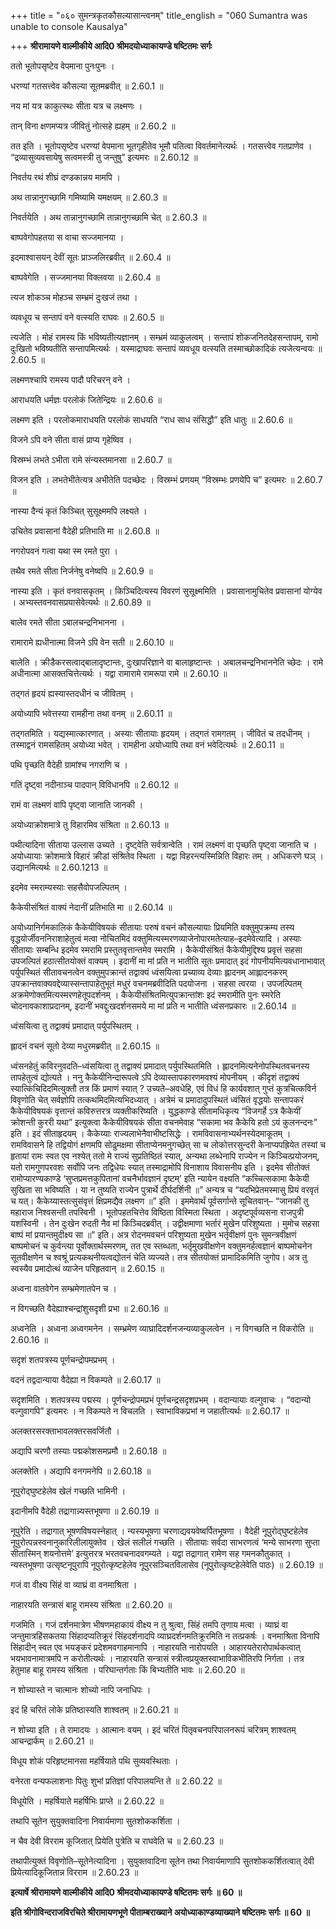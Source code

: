 +++
title = "०६० सुमन्त्रकृतकौसल्यासान्त्वनम्"
title_english = "060 Sumantra was unable to console Kausalya"

+++
**श्रीरामायणे वाल्मीकीये आदि0 श्रीमदयोध्याकायण्डे षष्टितमः सर्गः**

ततो भूतोपसृष्टेव वेपमाना पुनःपुनः ।

धरण्यां गतसत्त्वेव कौसल्या सूतमब्रवीत् ॥ 2.60.1 ॥

नय मां यत्र काकुत्स्थः सीता यत्र च लक्ष्मणः ।

तान् विना क्षणमप्यत्र जीवितुं नोत्सहे ह्यहम् ॥ 2.60.2 ॥

तत इति । भूतोपसृष्टेव धरण्यां वेपमाना भूतगृहीतेव भूमौ पतित्वा विवर्तमानेत्यर्थः । गतसत्त्वेव गतप्राणेव । “द्रव्यासुव्यवसायेषु सत्वमस्त्री तु जन्तुषु” इत्यमरः ॥ 2.60.12 ॥

निवर्तय रथं शीघ्रं दण्डकान्नय मामपि ।

अथ तान्नानुगच्छामि गमिष्यामि यमक्षयम् ॥ 2.60.3 ॥

निवर्तयेति । अथ तान्नानुगच्छामि तान्नानुगच्छामि चेत् ॥ 2.60.3 ॥

बाष्पवेगोपहतया स वाचा सज्जमानया ।

इदमाश्वासयन् देवीं सूतः प्राञ्जलिरब्रवीत् ॥ 2.60.4 ॥

बाष्पवेगेति । सज्जमानया विक्लवया ॥ 2.60.4 ॥

त्यज शोकञ्च मोहञ्च सम्भ्रमं दुःखजं तथा ।

व्यवधूय च सन्तापं वने वत्स्यति राघवः ॥ 2.60.5 ॥

त्यजेति । मोहं रामस्य किं भविष्यतीत्यज्ञानम् । सम्भ्रमं व्याकुलत्वम् । सन्तापं शोकजनितदेहसन्तापम्, रामो दुःखितो भविष्यतीति सन्तापमित्यर्थः । यस्माद्राघवः सन्तापं व्यवधूय वत्स्यति तस्माच्छोकादिकं त्यजेत्यन्वयः ॥ 2.60.5 ॥

लक्ष्मणश्चापि रामस्य पादौ परिचरन् वने ।

आराधयति धर्मज्ञः परलोकं जितेन्द्रियः ॥ 2.60.6 ॥

लक्ष्मण इति । परलोकमाराधयति परलोकं साधयति “राध साध संसिद्धौ” इति धातुः ॥ 2.60.6 ॥

विजने ऽपि वने सीता वासं प्राप्य गृहेष्विव ।

विस्रम्भं लभते ऽभीता रामे संन्यस्तमानसा ॥ 2.60.7 ॥

विजन इति । लभतेभीतेत्यत्र अभीतेति पदच्छेदः । विस्रम्भं प्रणयम् “विस्रम्भः प्रणयेपि च” इत्यमरः ॥ 2.60.7 ॥

नास्या दैन्यं कृतं किञ्चित् सुसूक्ष्ममपि लक्ष्यते ।

उचितेव प्रवासानां वैदेही प्रतिभाति मा ॥ 2.60.8 ॥

नगरोपवनं गत्वा यथा स्म रमते पुरा ।

तथैव रमते सीता निर्जनेषु वनेष्वपि ॥ 2.60.9 ॥

नास्या इति । कृतं वनवासकृतम् । किञ्चिदित्यस्य विवरणं सुसूक्ष्ममिति । प्रवासानामुचितेव प्रवासानां योग्येव । अभ्यस्तवनवासप्रयासेवेत्यर्थः ॥ 2.60.89 ॥

बालेव रमते सीता ऽबालचन्द्रनिभानना ।

रामारामे ह्यधीनात्मा विजने ऽपि वेन सती ॥ 2.60.10 ॥

बालेति । क्रीडैकरसत्वाद्बालादृष्टान्तः, दुःखापरिज्ञाने वा बालाहृष्टान्तः । अबालचन्द्रनिभाननेति च्छेदः । रामे अधीनात्मा आसक्तचित्तेत्यर्थः । यद्वा रामारामे रामरूपा रामे ॥ 2.60.10 ॥

तद्गतं हृदयं ह्यस्यास्तदधीनं च जीवितम् ।

अयोध्यापि भवेत्तस्या रामहीना तथा वनम् ॥ 2.60.11 ॥

तद्गतमिति । यद्यस्मात्कारणात् । अस्याः सीतायाः हृदयम् । तद्गतं रामगतम् । जीवितं च तदधीनम् । तस्माद्वनं रामसहितम् अयोध्या भवेत् । रामहीना अयोध्यापि तथा वनं भवेदित्यर्थः ॥ 2.60.11 ॥

पथि पृच्छति वैदेही ग्रामांश्च नगराणि च ।

गतिं दृष्ट्वा नदीनाञ्च पादपान् विविधानपि ॥ 2.60.12 ॥

रामं वा लक्ष्मणं वापि पृष्ट्वा जानाति जानकी ।

अयोध्याक्रोशमात्रे तु विहारमिव संश्रिता ॥ 2.60.13 ॥

पथीत्यादिना सीताया उल्लास उच्यते । दृष्ट्वेति सर्वत्रान्वेति । रामं लक्ष्मणं वा पृच्छति पृष्ट्वा जानाति च । अयोध्यायाः क्रोशमात्रे विहारं क्रीडां संश्रितेव स्थिता । यद्वा विहरन्त्यस्मिन्निति विहारः तम् । अधिकरणे घञ् । उद्यानमित्यर्थः ॥ 2.60.1213 ॥

इदमेव स्मराम्यस्याः सहसैवोपजल्पितम् ।

कैकेयीसंश्रितं वाक्यं नेदानीं प्रतिभाति मा ॥ 2.60.14 ॥

अयोध्यानिर्गमकालिकं कैकेयीविषयकं सीतायाः परुषं वचनं कौसल्यायाः प्रियमिति वक्तुमुपक्रम्य तस्य वृद्धयोर्जीवननिराशाहेतुत्वं मत्वा नोचितमिदं वक्तुमित्यस्मरणव्याजेनोपारमतेत्याह–इदमेवेत्यादि । अस्याः सीतायाः सम्बन्धि इदमेव स्मरामि प्रस्तुतवृत्तान्तमेव स्मरामि । कैकेयीसंश्रितं कैकेयीमुद्दिश्य प्रवृत्तं सहसा उपजल्पितं हठात्सीतयोक्तं वाक्यम् । इदानीं मा मां प्रति न भातीति सूतः प्रमादात् इदं गोपनीयमित्यवधानाभावात् पर्युपस्थितं सीतावचनत्वेन वक्तुमुपक्रान्तं तद्वाक्यं ध्वंसयित्वा प्रच्याव्य देव्याः ह्लादनम् आह्लादनकरम् उपक्रान्तवाक्यवद्देव्यास्सन्तापाहेतुभूतं मधुरं वचनमब्रवीदिति पदयोजना । सहसा त्वरया । उपजल्पितम् अक्रमेणोक्तमित्यस्मरणहेतूपदर्शनम् । कैकेयीसंश्रितमित्युपक्रान्तांशः इदं स्मरामीति पुनः स्मरेति चोदनावकाशाप्रदानम्, इदानीं भवद्दुःखदर्शनसमये मा मां प्रति न भातीति ध्वंसनप्रकारः ॥ 2.60.14 ॥

ध्वंसयित्वा तु तद्वाक्यं प्रमादात् पर्युपस्थितम् ।

ह्लादनं वचनं सूतो देव्या मधुरमब्रवीत् ॥ 2.60.15 ॥

ध्वंसनहेतुं कविरनुवदति–ध्वंसयित्वा तु तद्वाक्यं प्रमादात् पर्युपस्थितमिति । ह्लादनमित्यनेनोपस्थितवचनस्य तापहेतुत्वं द्योत्यते । ननु कैकेयीनिन्दारूपत्वे ऽपि देव्यास्तापकारणमवश्यं मोपनीयम् । कीदृशं तद्वाक्यं स्यात्किंचिदिदमित्युक्तौ तत्र किं प्रमाणं स्यात् ? उच्यते–अवधेहि, एवं विधं हि कार्यवशात् गुप्तं कुत्रचित्कविर्न विवृणोति चेत् सर्वज्ञोपि तत्कथमिदमित्यभिदध्यात् । अत्रेमं च प्रमादादुपस्थितं ध्वंसितं वृद्धयोः सन्तापकरं कैकेयीविषयकं वृत्तान्तं कविरुत्तरत्र व्यक्तीकरिष्यति । युद्धकाण्डे सीतामधिकृत्य “विजगर्हे ऽत्र कैकेयीं क्रोशन्ती कुररी यथा” इत्युक्त्वा कैकेयीविषयकं सीता वचनमेवाह “सकामा भव कैकेयि हतो ऽयं कुलनन्दनः” इति । इदं सीताहृदयम् । कैकेय्याः राज्यलाभेनैवाभीष्टसिद्धेः । रामविवासनाभ्यर्थनस्येदमाकूतम् । रामविवासने हि तद्वियोगं क्षणमपि सोढुमक्षमा सीताप्येनमनुगच्छेत् सा च लोकोत्तरसुन्दरी केनाप्यपह्रियेत तस्यां च हृतायां रामः स्वत एव नश्येत् ततो मे राज्यं सुप्रतिष्ठितं स्यात्, अन्यथा लब्धेनापि राज्येन न किञ्चित्प्रयोजनम्, यतो रामगुणपरवशः सर्वोपि जनः तद्विधेयः स्यात् तस्माद्रामोपि विनाशाय विवासनीय इति । इदमेव सीतोक्तं रामोप्यारण्यकाण्डे ‘सुप्तप्रमत्तकुपितानां वचनैर्भावज्ञानं दृष्टम्’ इति न्यायेन वक्ष्यति “कच्चित्सकामा कैकेयी सुखिता सा भविष्यति । या न तुष्यति राज्येन पुत्रार्थे दीर्घदर्शिनी ॥” अन्यत्र च “यदभिप्रेतमस्मासु प्रियं वरवृतं च यत्। कैकेय्यास्तत्सुसंवृत्तं क्षिप्रमद्यैव लक्ष्मण ॥” इति । इममेवार्थं पूर्वसर्गान्ते सूचितवान्– “जानकी तु महाराज निश्वसन्ती तपस्विनी । भूतोपहतचित्तेव विष्ठिता विस्मिता स्थिता । अदृष्टपूर्वव्यसना राजपुत्री यशस्विनी । तेन दुःखेन रुदती नैव मां किञ्चिदब्रवीत् । उद्वीक्षमाणा भर्तारं मुखेन परिशुष्यता । मुमोच सहसा बाष्पं मां प्रयान्तमुदीक्ष्य सा ॥” इति। अत्र रोदनमवचनं परिशुष्यता मुखेन भर्तृवीक्षणं पुनः सुमन्त्रवीक्षणं बाष्पमोचनं च कुर्वन्त्या पूर्वोक्तार्थस्मरणम्, तत एव स्तब्धता, भर्तृमुखवीक्षणेन वक्तुमनर्हत्वज्ञानं बाष्पमोचनेन सूतवीक्षणेन च श्वश्रूं प्रत्यकथनीयत्वद्योतनं चेति व्यज्यते। तत्र सीतयोक्तं प्रामादिकमिति जुगोप। अत्र तु स्वस्यैव प्रमादोत्थं व्याजेन परिहृतवान् ॥ 2.60.15 ॥

अध्वना वातवेगेन सम्भ्रमेणातपेन च ।

न विगच्छति वैदेह्याश्चन्द्रांशुसदृशी प्रभा ॥ 2.60.16 ॥

अध्वनेति । अध्वना अध्वगमनेन । सम्भ्रमेण व्याघ्रादिदर्शनजन्यव्याकुलत्वेन । न विगच्छति न विकरोति ॥ 2.60.16 ॥

सदृशं शतपत्रस्य पूर्णचन्द्रोपमप्रभम् ।

वदनं तद्वदान्याया वैदेह्या न विकम्पते ॥ 2.60.17 ॥

सदृशमिति । शतपत्रस्य पद्मस्य । पूर्णचन्द्रोपमप्रभं पूर्णचन्द्रसदृशप्रभम् । वदान्यायाः वल्गुवाचः । “वदान्यो वल्गुवागपि” इत्यमरः । न विकम्पते न विचलति । स्वाभाविकप्रभां न जहातीत्यर्थः ॥ 2.60.17 ॥

अलक्तरसरक्ताभावलक्तरसवर्जितौ ।

अद्यापि चरणौ तस्याः पद्मकोशसमप्रमौ ॥ 2.60.18 ॥

अलक्तेति । अद्यापि वनगमनेपि ॥ 2.60.18 ॥

नूपुरोद्घुष्टहेलेव खेलं गच्छति भामिनी ।

इदानीमपि वैदेही तद्रागान्न्यस्तभूषणा ॥ 2.60.19 ॥

नूपुरेति । तद्रागात् भूषणविषयस्नेहात् । न्यस्यभूषणा चरणाद्यवयवेष्वर्पितभूषणा । वैदेही नूपुरोद्घुष्टहेलेव नूपुरोत्पन्नस्वनानुकारिलीलायुक्तेव । खेलं सलीलं गच्छति । सीतायाः सर्वदा साभरणत्वं ‘मन्ये साभरणा सुप्ता सीतास्मिन् शयनोत्तमे’ इत्युत्तरत्र भरतवचनादवगम्यते । यद्वा तद्रागात् रामेण सह गमनकौतुकात् । न्यस्तभूषणा उत्सृष्टनूपुरापि नूपुरोत्कृष्टहेलेव नूपुरसञ्चितविलासेव (नूपुरोत्कृष्टहेलेवेति पाठः) ॥ 2.60.19 ॥

गजं वा वीक्ष्य सिंहं वा व्याघ्रं वा वनमाश्रिता ।

नाहारयति सन्त्रासं बाहू रामस्य संश्रिता ॥ 2.60.20 ॥

गजमिति । गजं दर्शनमात्रेण भीषणमहाकायं वीक्ष्य न तु श्रुत्वा, सिंहं तमपि तृणाय मत्वा । व्याघ्रं वा जन्तुमात्रहिंसकतया सिंहादप्यतिक्रूरं सिंहदर्शनादपि व्याघ्रदर्शनमतिक्रूरमिति न तत्प्रकर्षः । वनमाश्रिता विनापि सिंहादीन् स्वत एव भयङ्करं प्रदेशमवगाहमानापि । नाहारयति नारोपयति । आहारयतेरारोपार्थकत्वात् भयभावनामात्रमपि न करोतीत्यर्थः । नाहारयति सन्त्रासं स्त्रीत्वप्रयुक्तस्वाभाविकभीतिरपि निर्गता । तत्र हेतुमाह बाहू रामस्य संश्रिता । परिघान्तर्गताः किं बिभ्यतीति भावः ॥ 2.60.20 ॥

न शोच्यास्ते न चात्मानः शोच्यो नापि जनाधिपः ।

इदं हि चरितं लोके प्रतिष्ठास्यति शाश्वतम् ॥ 2.60.21 ॥

न शोच्या इति । ते रामादयः । आत्मानः वयम् । इदं चरितं पितृवचनपरिपालनरूपं चरित्रम् शाश्वतम् आचन्द्रार्कम् ॥ 2.60.21 ॥

विधूय शोकं परिहृष्टमानसा महर्षियाते पथि सुव्यवस्थिताः ।

वनेरता वन्यफलाशनाः पितुः शुभां प्रतिज्ञां परिपालयन्ति ते ॥ 2.60.22 ॥

विधूयेति । महर्षियाते महर्षिभिः प्राप्ते ॥ 2.60.22 ॥

तथापि सूतेन सुयुक्तवादिना निवार्यमाणा सुतशोककर्शिता ।

न चैव देवी विरराम कूजितात् प्रियेति पुत्रेति च राघवेति च ॥ 2.60.23 ॥

तथापीत्युक्तं विवृणोति–सूतेनेत्यादिना । सुयुक्तवादिना सूतेन तथा निवार्यमाणापि सुतशोककर्शितत्वात् देवी प्रियेत्यादिकूजितान्न विरराम ॥ 2.60.23 ॥

**इत्यार्षे श्रीरामायणे वाल्मीकीये आदि0 श्रीमदयोध्याकायण्डे षष्टितमः सर्गः ॥ 60 ॥**

**इति श्रीगोविन्दराजविरचिते श्रीरामायणभूणे पीताम्बराख्याने अयोध्याकाण्डव्याख्याने षष्टितमः सर्गः ॥ 60 ॥**
